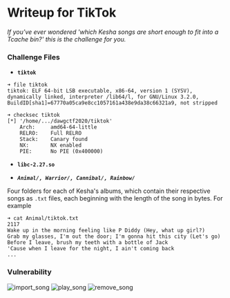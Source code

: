 # Writeup for TikTok

*If you've ever wondered 'which Kesha songs are short enough to fit into a Tcache bin?' this is the challenge for you.*

### Challenge Files

+  **`tiktok`**

```
➜ file tiktok
tiktok: ELF 64-bit LSB executable, x86-64, version 1 (SYSV), dynamically linked, interpreter /lib64/l, for GNU/Linux 3.2.0, BuildID[sha1]=67770a05ca9e8cc1057161a438e9da38c66321a9, not stripped

➜ checksec tiktok
[*] '/home/.../dawgctf2020/tiktok'
    Arch:     amd64-64-little
    RELRO:    Full RELRO
    Stack:    Canary found
    NX:       NX enabled
    PIE:      No PIE (0x400000)
```

+ **`libc-2.27.so`**

+ ***`Animal/, Warrior/, Cannibal/, Rainbow/`***

Four folders for each of Kesha's albums, which contain their respective songs as `.txt` files, each beginning with the length of the song in bytes. For example
```
➜ cat Animal/tiktok.txt
2117
Wake up in the morning feeling like P Diddy (Hey, what up girl?)
Grab my glasses, I'm out the door; I'm gonna hit this city (Let's go)
Before I leave, brush my teeth with a bottle of Jack
'Cause when I leave for the night, I ain't coming back
...
```

### Vulnerability 
![import_song](https://previews.dropbox.com/p/thumb/AAwB44PmXZfOmdWw2e2zK_Ng_h2-rryPTSEvVgmZNqq4QB5dR-iABnF558u65fq434Q_esGxM-3ycV4tvH6UHYnZwRQJt33NIUkIgxJH1Yuub4i3U0E2JJ8QnNkUfokwyqH5PraNFO2_jFnvNshrdOUPbp6g3XjY2GuYztDy8ChQwYtmCijJ1GIb3CQf7B44b36zWza233T09Ltuz1263QUkM8xKahbg5ZoO_jKcl5lqlOMRPnxXQu5KPa4dHqbHkGF8NjHzjklLIZy8AeFB8WvdY-bdUoPtn_GCU2TA8v9XtvZXCJau6l2Oy99tics2rpHuyHPtqxMiy3AqMLKs6lCdZYljAp2zSusl3yzjnWN32jcDcf8YD0YWX3r4QoqEpsONMgjg-YcEUnE6swbdh8vCrmPIMkiNgF_pyWSVKDmPUfmS6I1yp1ioMG2BULX_pJ09cLO86Xy4gXyCUiDHALfgMO_BGUyompnM-7IFUdgQh962d7PIS5HTfms9WcNWWAE/p.png?fv_content=true&size_mode=5)
![play_song](https://www.dropbox.com/s/mc4h9jhp5dkg89u/Screenshot%202020-04-13%2022.12.08.png)
![remove_song](https://www.dropbox.com/s/jv6se4koawdfa4d/Screenshot%202020-04-13%2022.05.43.png)







